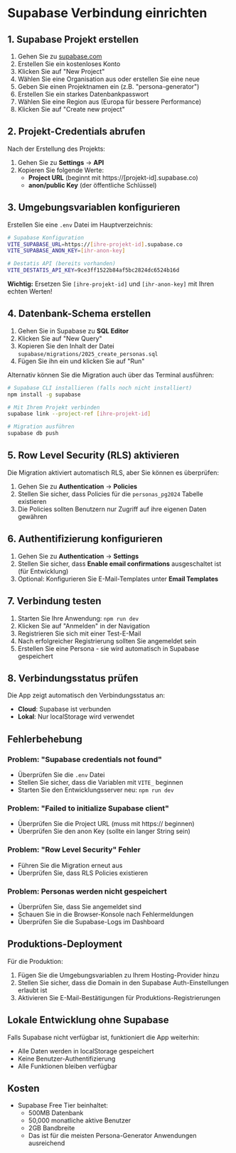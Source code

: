 # Supabase Verbindung einrichten

## 1. Supabase Projekt erstellen

1. Gehen Sie zu [supabase.com](https://supabase.com)
2. Erstellen Sie ein kostenloses Konto
3. Klicken Sie auf "New Project"
4. Wählen Sie eine Organisation aus oder erstellen Sie eine neue
5. Geben Sie einen Projektnamen ein (z.B. "persona-generator")
6. Erstellen Sie ein starkes Datenbankpasswort
7. Wählen Sie eine Region aus (Europa für bessere Performance)
8. Klicken Sie auf "Create new project"

## 2. Projekt-Credentials abrufen

Nach der Erstellung des Projekts:

1. Gehen Sie zu **Settings** → **API**
2. Kopieren Sie folgende Werte:
   - **Project URL** (beginnt mit https://[projekt-id].supabase.co)
   - **anon/public Key** (der öffentliche Schlüssel)

## 3. Umgebungsvariablen konfigurieren

Erstellen Sie eine `.env` Datei im Hauptverzeichnis:

```bash
# Supabase Konfiguration
VITE_SUPABASE_URL=https://[ihre-projekt-id].supabase.co
VITE_SUPABASE_ANON_KEY=[ihr-anon-key]

# Destatis API (bereits vorhanden)
VITE_DESTATIS_API_KEY=9ce3ff1522b84af5bc2824dc6524b16d
```

**Wichtig:** Ersetzen Sie `[ihre-projekt-id]` und `[ihr-anon-key]` mit Ihren echten Werten!

## 4. Datenbank-Schema erstellen

1. Gehen Sie in Supabase zu **SQL Editor**
2. Klicken Sie auf "New Query"
3. Kopieren Sie den Inhalt der Datei `supabase/migrations/2025_create_personas.sql`
4. Fügen Sie ihn ein und klicken Sie auf "Run"

Alternativ können Sie die Migration auch über das Terminal ausführen:

```bash
# Supabase CLI installieren (falls noch nicht installiert)
npm install -g supabase

# Mit Ihrem Projekt verbinden
supabase link --project-ref [ihre-projekt-id]

# Migration ausführen
supabase db push
```

## 5. Row Level Security (RLS) aktivieren

Die Migration aktiviert automatisch RLS, aber Sie können es überprüfen:

1. Gehen Sie zu **Authentication** → **Policies**
2. Stellen Sie sicher, dass Policies für die `personas_pg2024` Tabelle existieren
3. Die Policies sollten Benutzern nur Zugriff auf ihre eigenen Daten gewähren

## 6. Authentifizierung konfigurieren

1. Gehen Sie zu **Authentication** → **Settings**
2. Stellen Sie sicher, dass **Enable email confirmations** ausgeschaltet ist (für Entwicklung)
3. Optional: Konfigurieren Sie E-Mail-Templates unter **Email Templates**

## 7. Verbindung testen

1. Starten Sie Ihre Anwendung: `npm run dev`
2. Klicken Sie auf "Anmelden" in der Navigation
3. Registrieren Sie sich mit einer Test-E-Mail
4. Nach erfolgreicher Registrierung sollten Sie angemeldet sein
5. Erstellen Sie eine Persona - sie wird automatisch in Supabase gespeichert

## 8. Verbindungsstatus prüfen

Die App zeigt automatisch den Verbindungsstatus an:
- **Cloud**: Supabase ist verbunden
- **Lokal**: Nur localStorage wird verwendet

## Fehlerbehebung

### Problem: "Supabase credentials not found"
- Überprüfen Sie die `.env` Datei
- Stellen Sie sicher, dass die Variablen mit `VITE_` beginnen
- Starten Sie den Entwicklungsserver neu: `npm run dev`

### Problem: "Failed to initialize Supabase client"
- Überprüfen Sie die Project URL (muss mit https:// beginnen)
- Überprüfen Sie den anon Key (sollte ein langer String sein)

### Problem: "Row Level Security" Fehler
- Führen Sie die Migration erneut aus
- Überprüfen Sie, dass RLS Policies existieren

### Problem: Personas werden nicht gespeichert
- Überprüfen Sie, dass Sie angemeldet sind
- Schauen Sie in die Browser-Konsole nach Fehlermeldungen
- Überprüfen Sie die Supabase-Logs im Dashboard

## Produktions-Deployment

Für die Produktion:

1. Fügen Sie die Umgebungsvariablen zu Ihrem Hosting-Provider hinzu
2. Stellen Sie sicher, dass die Domain in den Supabase Auth-Einstellungen erlaubt ist
3. Aktivieren Sie E-Mail-Bestätigungen für Produktions-Registrierungen

## Lokale Entwicklung ohne Supabase

Falls Supabase nicht verfügbar ist, funktioniert die App weiterhin:
- Alle Daten werden in localStorage gespeichert
- Keine Benutzer-Authentifizierung
- Alle Funktionen bleiben verfügbar

## Kosten

- Supabase Free Tier beinhaltet:
  - 500MB Datenbank
  - 50,000 monatliche aktive Benutzer
  - 2GB Bandbreite
  - Das ist für die meisten Persona-Generator Anwendungen ausreichend